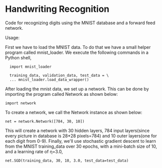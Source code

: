 # Handwriting Recognition

Code for recognizing digits using the MNIST database and a forward feed network.

Usage:

First we have to load the MNIST data. To do that we have a small helper program called mnist_loader.
We execute the following commands in a Python shell,
```
  import mnist_loader
  
  training_data, validation_data, test_data = \
  ... mnist_loader.load_data_wrapper()
  ```
 After loading the mnist data, we set up a network. This can be done by importing the program called Network as shown below:
 
 ```
 import network
 ```
 
 To create a network, we call the Network instance as shown below:
 
 ```
 net = network.Network([784, 30, 10])
 ```
 
 This will create a network with 30 hidden layers, 784 input layers(since every picture in database is 28*28 pixels=784) and 10 outer layers(one for each digit from 0-9).
Finally, we'll use stochastic gradient descent to learn from the MNIST training_data over 30 epochs, with a mini-batch size of 10, and a learning rate of η=3.0,
```
net.SGD(training_data, 30, 10, 3.0, test_data=test_data)
```
